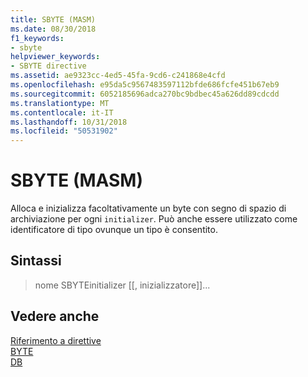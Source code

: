 ```yaml
---
title: SBYTE (MASM)
ms.date: 08/30/2018
f1_keywords:
- sbyte
helpviewer_keywords:
- SBYTE directive
ms.assetid: ae9323cc-4ed5-45fa-9cd6-c241868e4cfd
ms.openlocfilehash: e95da5c9567483597112bfde686fcfe451b67eb9
ms.sourcegitcommit: 6052185696adca270bc9bdbec45a626dd89cdcdd
ms.translationtype: MT
ms.contentlocale: it-IT
ms.lasthandoff: 10/31/2018
ms.locfileid: "50531902"
---
```

# <a name="sbyte-masm"></a>SBYTE (MASM)

Alloca e inizializza facoltativamente un byte con segno di spazio di archiviazione per ogni `initializer`. Può anche essere utilizzato come identificatore di tipo ovunque un tipo è consentito.

## <a name="syntax"></a>Sintassi

> nome SBYTEinitializer [[, inizializzatore]]...

## <a name="see-also"></a>Vedere anche

[Riferimento a direttive](../../assembler/masm/directives-reference.md)<br/>
[BYTE](../../assembler/masm/byte-masm.md)<br/>
[DB](../../assembler/masm/db.md)<br/>